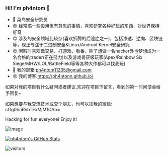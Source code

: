 ### Hi! I'm ph4ntom 👋

- 👻 菜鸟安全研究员
- 😓 经常搞一些没用但有意思的事情，喜欢研究各种好玩的东西，对世界保持好奇
- 😊 涉及的安全领域比较杂(喜欢折腾的后遗症之一)，包括渗透、逆向、区块链等，现正专注于二进制安全&Linux/Android Kernel安全研究
- 😊 闲暇时喜欢做交易、打游戏、看番，除了想做一名hacker外也梦想成为一名合格的trader(正在努力)以及游戏骨灰级玩家(Apex/Rainbow Six Siege/MHW/LOL/BattleField等等各种大作都可以找我玩)
- 💬 我的邮箱:ph4ntom11235@gmail.com
- 😜 我的博客:https://ph4ntonn.github.io/

如果对我的项目有什么疑问或者建议,欢迎在项目下留言，看到的第一时间便会给予回复~

如果想要与我交流技术或交个朋友，也可以加我的微信: cGg0bnRvbTExMjM1OAo=

Hacking for fun everyone! Enjoy it!

![image](https://user-images.githubusercontent.com/45198234/175779608-1d17a033-1243-42a7-aca8-2f039a1246dc.png)

[![ph4ntom's GitHub Stats](https://github-readme-stats.vercel.app/api?username=ph4ntonn&show_icons=true&hide_title=true)](https://github.com/ph4ntonn)

![visitors](https://visitor-badge.laobi.icu/badge?page_id=ph4ntom)
